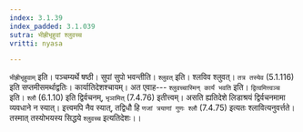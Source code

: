 ```yaml
---
index: 3.1.39
index_padded: 3.1.039
sutra: भीह्रीभृहुवां श्लुवच्च
vritti: nyasa

---
```

`भीह्रीभृहुवाम्` इति। पञ्चम्यर्थे षष्ठी। सुपां सुपो भवन्तीति। `श्लुवत्` इति। श्लविव श्लुवत्। `तत्र तस्येव` (5.1.116) इति सप्तमीसमर्थाद्वतिः। कार्यातिदेशश्चायम्। अत एवाह--- `श्लुवच्चास्मिन् कार्यं भवति` इति। `द्वित्वमित्त्वञ्च` इति। `श्लौ` (6.1.10) इति द्विर्वचनम्, `भृञामित्` (7.4.76) इतीत्त्वम्। असति ह्यतिदेशे लिडाश्रयं द्विर्वचनमामा व्यवधाने न स्यात्। इत्त्वमपि नैव स्यात्, तद्विधौ हि `णजां त्रयाणां गुणः श्लौ` (7.4.75) इत्यतः श्लावित्यनुवर्त्तते। तस्मात् तस्योभयस्य सिद्धये `श्लुवच्च` इत्यतिदेशः।।